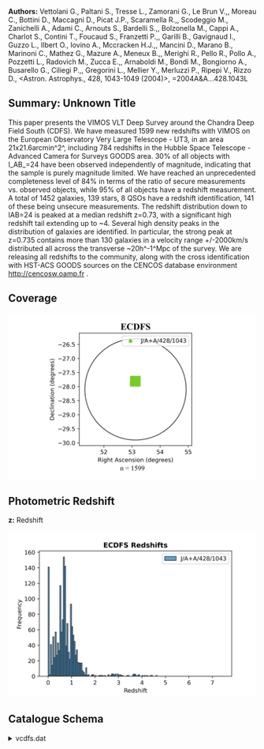 **Authors:** Vettolani G., Paltani S., Tresse L., Zamorani G., Le Brun V.,, Moreau C., Bottini D., Maccagni D., Picat J.P., Scaramella R.,, Scodeggio M., Zanichelli A., Adami C., Arnouts S., Bardelli S.,, Bolzonella M., Cappi A., Charlot S., Contini T., Foucaud S., Franzetti P.,, Garilli B., Gavignaud I., Guzzo L., Ilbert O., Iovino A., Mccracken H.J.,, Mancini D., Marano B., Marinoni C., Mathez G., Mazure A., Meneux B.,, Merighi R., Pello R., Pollo A., Pozzetti L., Radovich M., Zucca E.,, Arnaboldi M., Bondi M., Bongiorno A., Busarello G., Ciliegi P.,, Gregorini L., Mellier Y., Merluzzi P., Ripepi V., Rizzo D., <Astron. Astrophys., 428, 1043-1049 (2004)>, =2004A&A...428.1043L

## Summary: Unknown Title 

This paper presents the VIMOS VLT Deep Survey around the Chandra Deep Field South (CDFS). We have measured 1599 new redshifts with VIMOS on the European Observatory Very Large Telescope - UT3, in an area 21x21.6arcmin^2^, including 784 redshifts in the Hubble Space Telescope - Advanced Camera for Surveys GOODS area. 30% of all objects with I_AB_=24 have been observed independently of magnitude, indicating that the sample is purely magnitude limited. We have reached an unprecedented completeness level of 84% in terms of the ratio of secure measurements vs. observed objects, while 95% of all objects have a redshift measurement. A total of 1452 galaxies, 139 stars, 8 QSOs have a redshift identification, 141 of these being unsecure measurements. The redshift distribution down to IAB=24 is peaked at a median redshift z=0.73, with a significant high redshift tail extending up to ~4. Several high density peaks in the distribution of galaxies are identified. In particular, the strong peak at z=0.735 contains more than 130 galaxies in a velocity range +/-2000km/s distributed all across the transverse ~20h^-1^Mpc of the survey. We are releasing all redshifts to the community, along with the cross identification with HST-ACS GOODS sources on the CENCOS database environment http://cencosw.oamp.fr .
## Coverage
![image](https://raw.githubusercontent.com/joshgithubbin/Sherlock-DDF/refs/heads/main/Catalogue%20Plotting/Catalogues/J-A+A-428-1043/Subcatalogues/ECDFS/Plots/fieldcover.png)
## Photometric Redshift 
 
**z:** Redshift 
 

![image](https://raw.githubusercontent.com/joshgithubbin/Sherlock-DDF/refs/heads/main/Catalogue%20Plotting/Catalogues/J-A+A-428-1043/Subcatalogues/ECDFS/Plots/zphot.png)
## Catalogue Schema

<details>
<summary>vcdfs.dat</summary>

| Bytes   | Format   | Units   | Label      | Explanations                                        |
|:--------|:---------|:--------|:-----------|:----------------------------------------------------|
| 1- 19   | A19      | ---     | HST-GOODS  | HST UAI designation (JHHMMSS.ss+DDMMSS.s)           |
| 21- 26  | I6       | ---     | VCDFS      | VVDS-CDFS sequential number                         |
| 28- 37  | F10.7    | deg     | RAdeg      | Right ascension in decimal degrees (J2000)          |
| 39- 48  | F10.6    | deg     | DEdeg      | Declination in decimal degrees (J2000)              |
| 50- 55  | F6.4     | ---     | z          | Redshift                                            |
| 57- 58  | I2       | ---     | f_z        | Flag on z (1)                                       |
| 60- 66  | F7.4     | mag     | Imag       | VVDS I band AB magnitude (MAG_AUTO_I)               |
| 1       | =        | 50%     | confidence | in the redshift (Primary target)                    |
| 2       | =        | 75%     | confidence | in the redshift (Primary target)                    |
| 3       | =        | 95%     | confidence | (Primary target)                                    |
| 4       | =        | 100%    | confidence | (Primary target)                                    |
| 8       | =        | not     | specified  | (one case) (Primary target)                         |
| 9       | =        | Single  | isolated   | emission line spectra. (Primary target)             |
| 11      | =        | 50%     | confidence | in the redshift (Primary QSO target)                |
| 12      | =        | 75%     | confidence | in the redshift (Primary QSO target)                |
| 13      | =        | 95%     | confidence | (Primary QSO target)                                |
| 14      | =        | 100%    | confidence | (Primary QSO target)                                |
| 21      | =        | 50%     | confidence | in the redshift (Secondary Identified target)       |
| 22      | =        | 75%     | confidence | in the redshift (Secondary Identified target)       |
| 23      | =        | 95%     | confidence | (Secondary Identified target)                       |
| 24      | =        | 100%    | confidence | (Secondary Identified target)                       |
| 29      | =        | Single  | isolated   | emission line spectra (Secondary Identified target) |

**Note**: Flags as follows:
      1 = 50% confidence in the redshift (Primary target)
      2 = 75% confidence in the redshift (Primary target)
      3 = 95% confidence (Primary target)
      4 = 100% confidence (Primary target)
      8 = not specified (one case) (Primary target)
      9 = Single isolated emission line spectra. (Primary target)
     11 = 50% confidence in the redshift (Primary QSO target)
     12 = 75% confidence in the redshift (Primary QSO target)
     13 = 95% confidence (Primary QSO target)
     14 = 100% confidence (Primary QSO target)
     21 = 50% confidence in the redshift (Secondary Identified target)
     22 = 75% confidence in the redshift (Secondary Identified target)
     23 = 95% confidence (Secondary Identified target)
     24 = 100% confidence (Secondary Identified target)
     29 = Single isolated emission line spectra (Secondary Identified target)
     (Primary Target means the object which has been targeted in the VIMOS
      spectral slit; secondary Target means an object which is present by 
      chance in the spectral slit in addition of the primary target. Thus 
      the secondary object is not ensured to be fully centered within the slit)

</details>

